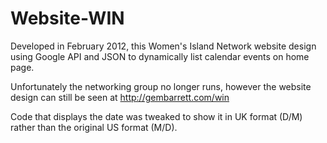 Website-WIN
===========

Developed in February 2012, this Women's Island Network website design using Google API and JSON to dynamically list calendar events on home page.

Unfortunately the networking group no longer runs, however the website design can still be seen at http://gembarrett.com/win

Code that displays the date was tweaked to show it in UK format (D/M) rather than the original US format (M/D).
